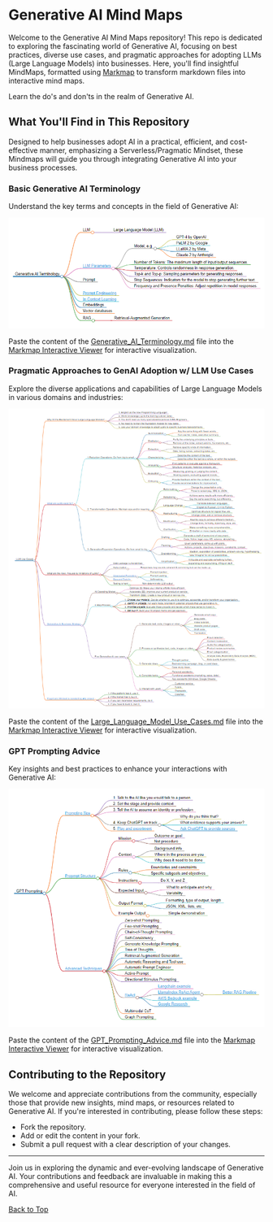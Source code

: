 # Generative AI Mind Maps

Welcome to the Generative AI Mind Maps repository! This repo is dedicated to exploring the fascinating world of Generative AI, focusing on best practices, diverse use cases, and pragmatic approaches for adopting LLMs (Large Language Models) into businesses. Here, you'll find insightful MindMaps, formatted using [Markmap](https://markmap.js.org/) to transform markdown files into interactive mind maps.

Learn the do's and don'ts in the realm of Generative AI.

## What You'll Find in This Repository

Designed to help businesses adopt AI in a practical, efficient, and cost-effective manner, emphasizing a Serverless/Pragmatic Mindset, these Mindmaps will guide you through integrating Generative AI into your business processes.

### Basic Generative AI Terminology

Understand the key terms and concepts in the field of Generative AI:

![Generative AI Terminology](assets/Generative_AI_Terminology.png)

Paste the content of the [Generative_AI_Terminology.md](Generative_AI_Terminology.md) file into the [Markmap Interactive Viewer](https://markmap.js.org/repl) for interactive visualization.

### Pragmatic Approaches to GenAI Adoption w/ LLM Use Cases

Explore the diverse applications and capabilities of Large Language Models in various domains and industries:

![LLM Use Cases](assets/Large_Language_Model_Use_Cases.png)

Paste the content of the [Large_Language_Model_Use_Cases.md](Large_Language_Model_Use_Cases.md) file into the [Markmap Interactive Viewer](https://markmap.js.org/repl) for interactive visualization.

### GPT Prompting Advice

Key insights and best practices to enhance your interactions with Generative AI:

![GPT Prompting Advice](assets/GPT_Prompting_Advice.png)

Paste the content of the [GPT_Prompting_Advice.md](GPT_Prompting_Advice.md) file into the [Markmap Interactive Viewer](https://markmap.js.org/repl) for interactive visualization.

## Contributing to the Repository

We welcome and appreciate contributions from the community, especially those that provide new insights, mind maps, or resources related to Generative AI. If you're interested in contributing, please follow these steps:

- Fork the repository.
- Add or edit the content in your fork.
- Submit a pull request with a clear description of your changes.

---

Join us in exploring the dynamic and ever-evolving landscape of Generative AI. Your contributions and feedback are invaluable in making this a comprehensive and useful resource for everyone interested in the field of AI.

[Back to Top](#generative-ai-mind-maps)
